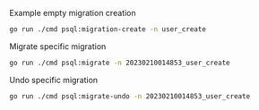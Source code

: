 Example empty migration creation
```sh
go run ./cmd psql:migration-create -n user_create
```

Migrate specific migration
```sh
go run ./cmd psql:migrate -n 20230210014853_user_create  
```

Undo specific migration
```sh
go run ./cmd psql:migrate-undo -n 20230210014853_user_create
```
